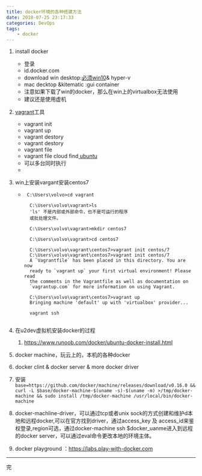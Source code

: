 ```yaml
---
title: docker环境的各种搭建方法
date: 2018-07-25 23:17:33
categories: DevOps
tags:
    - docker
---
```

1. install docker
    - 登录
    - id.docker.com
    - download win desktop:[必须win10](https://docs.docker.com/docker-for-windows/install/)& hyper-v
    - mac decktop &kitematic :gui container
    - 注意如果下载了win的docker，那么在win上的virtualbox无法使用
    - 建议还是使用虚机
    <!-- more -->
2. [vagrant](https://www.vagrantup.com/)工具
    - vagrant init
    - vagrant up
    - vagrant destory
    - vagrant destory
    - vagrant file
    - vagrant file cloud find[ ubuntu](https://app.vagrantup.com/ubuntu/boxes/trusty64)
    - 可以多台同时执行
    - 

3. win上安装vargant安装centos7 
    - ```
       C:\Users\volvo>cd vagrant
        
        C:\Users\volvo\vagrant>ls
        'ls' 不是内部或外部命令，也不是可运行的程序
        或批处理文件。
        
        C:\Users\volvo\vagrant>mkdir centos7
        
        C:\Users\volvo\vagrant>cd centos7
        
        C:\Users\volvo\vagrant\centos7>vagrant init centos/7
        C:\Users\volvo\vagrant\centos7>vagrant init centos/7
        A `Vagrantfile` has been placed in this directory. You are now
        ready to `vagrant up` your first virtual environment! Please read
        the comments in the Vagrantfile as well as documentation on
        `vagrantup.com` for more information on using Vagrant.
        
        C:\Users\volvo\vagrant\centos7>vagrant up
        Bringing machine 'default' up with 'virtualbox' provider...
        
        vagrant ssh

    ```
    
4. 在u2dev虚拟机安装docker的过程
    1. https://www.runoob.com/docker/ubuntu-docker-install.html
5. docker machine，玩云上的，本机的各种docker
6. docker clint & docker server & more docker driver
7. 安装`base=https://github.com/docker/machine/releases/download/v0.16.0 &&
  curl -L $base/docker-machine-$(uname -s)-$(uname -m) >/tmp/docker-machine &&
  sudo install /tmp/docker-machine /usr/local/bin/docker-machine`
8. docker-machline-driver，可以通过tcp或者unix sock的方式创建和维护d本地和远程docker,可以在官方找到driver，通过access_key 及 access_id来鉴权登录,region可选，通过docker-machine ssh $docker_uanme进入到远程的docker server，可以通过eval命令更改本地的环境主体。
9. docker playground ：https://labs.play-with-docker.com

---
完